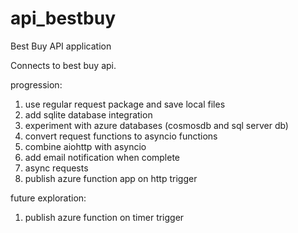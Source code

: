 # api_bestbuy
Best Buy API application

Connects to best buy api.

progression:
1. use regular request package and save local files
2. add sqlite database integration
3. experiment with azure databases (cosmosdb and sql server db)
4. convert request functions to asyncio functions
5. combine aiohttp with asyncio
6. add email notification when complete
7. async requests
8. publish azure function app on http trigger

future exploration:
1. publish azure function on timer trigger
